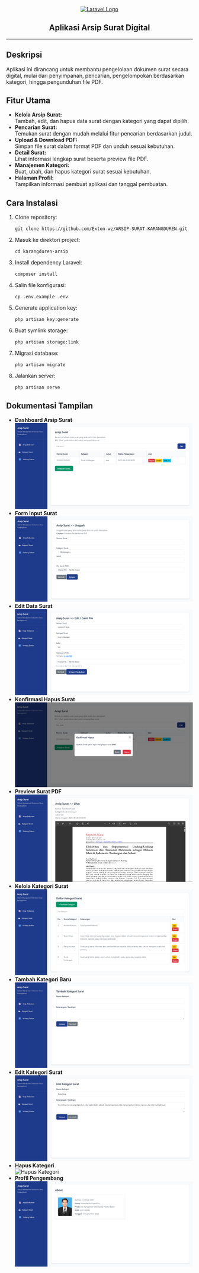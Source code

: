 <p align="center">
    <a href="https://laravel.com" target="_blank">
        <img src="https://laravel.com/img/logomark.min.svg" width="400" alt="Laravel Logo">
    </a>
</p>

<h2 align="center">Aplikasi Arsip Surat Digital</h2>

---

## Deskripsi
Aplikasi ini dirancang untuk membantu pengelolaan dokumen surat secara digital, mulai dari penyimpanan, pencarian, pengelompokan berdasarkan kategori, hingga pengunduhan file PDF.

## Fitur Utama
- **Kelola Arsip Surat:**  
  Tambah, edit, dan hapus data surat dengan kategori yang dapat dipilih.
- **Pencarian Surat:**  
  Temukan surat dengan mudah melalui fitur pencarian berdasarkan judul.
- **Upload & Download PDF:**  
  Simpan file surat dalam format PDF dan unduh sesuai kebutuhan.
- **Detail Surat:**  
  Lihat informasi lengkap surat beserta preview file PDF.
- **Manajemen Kategori:**  
  Buat, ubah, dan hapus kategori surat sesuai kebutuhan.
- **Halaman Profil:**  
  Tampilkan informasi pembuat aplikasi dan tanggal pembuatan.

## Cara Instalasi
1. Clone repository:
   ```
   git clone https://github.com/Exton-wz/ARSIP-SURAT-KARANGDUREN.git
   ```
2. Masuk ke direktori project:
   ```
   cd karangduren-arsip
   ```
3. Install dependency Laravel:
   ```
   composer install
   ```
4. Salin file konfigurasi:
   ```
   cp .env.example .env
   ```
5. Generate application key:
   ```
   php artisan key:generate
   ```
6. Buat symlink storage:
   ```
   php artisan storage:link
   ```
7. Migrasi database:
   ```
   php artisan migrate
   ```
8. Jalankan server:
   ```
   php artisan serve
   ```

## Dokumentasi Tampilan
- **Dashboard Arsip Surat**  
  ![Dashboard](public/images/halaman-utama-arsip.png)
- **Form Input Surat**  
  ![Tambah Arsip](public/images/tambah-arsip-surat.png)
- **Edit Data Surat**  
  ![Edit Arsip](public/images/edit-arsip.png)
- **Konfirmasi Hapus Surat**  
  ![Hapus Arsip](public/images/hapus_arsip.png)
- **Preview Surat PDF**  
  ![Lihat Arsip](public/images/lihat-arsip.png)
- **Kelola Kategori Surat**  
  ![Dashboard Kategori](public/images/dashboard_kategori.png)
- **Tambah Kategori Baru**  
  ![Tambah Kategori](public/images/tambah_kategori.png)
- **Edit Kategori Surat**  
  ![Edit Kategori](public/images/edit-kategori.png)
- **Hapus Kategori**  
  ![Hapus Kategori](public/images/hapus.png)
- **Profil Pengembang**  
  ![About](public/images/about.png)
